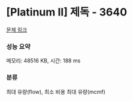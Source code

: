 # [Platinum II] 제독 - 3640 

[문제 링크](https://www.acmicpc.net/problem/3640) 

### 성능 요약

메모리: 48516 KB, 시간: 188 ms

### 분류

최대 유량(flow), 최소 비용 최대 유량(mcmf)

